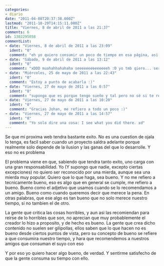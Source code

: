 ```yaml
---
categories:
- diario
date: "2011-04-08T20:37:38.000Z"
lastmod: "2011-10-29T14:15:11.000Z"
title: "Viernes, 8 de abril de 2011 a las 21:37"
comments: 6
id: 1302295058
commentList:
- date: "Viernes, 8 de abril de 2011 a las 23:09"
  ident: "0"
  comment: "eh yo quiero consumir un poco de tiempo en esa página, así que déjala caer por aquí si eso... xD"
- date: "Sábado, 9 de abril de 2011 a las 13:12"
  ident: "0"
  comment: "xDDD muahahhahahaha seeeeeeeeeeeeeeh :D yo tmb qiero... ser de los primeros en comer algo bueno :D"
- date: "Miércoles, 25 de mayo de 2011 a las 22:43"
  ident: "0"
  comment: "Estoy a punto de acabarla :)"
- date: "Viernes, 27 de mayo de 2011 a las 0:57"
  ident: "0"
  comment: "supongo que es porque tengo sueño y tal pero no sé si te refieres a Chevismo o a otro proyecto que tienes en marcha.  \nlo que sé es que Chevismo ya es algo \'\'tan bueno que no solo merece nuestro tiempo, si no tambien el de otro\'\'."
- date: "Viernes, 27 de mayo de 2011 a las 10:20"
  ident: "0"
  comment: "Gracias Johan, me refiero a todo un poco :)"
- date: "Viernes, 27 de mayo de 2011 a las 14:57"
  ident: "0"
  comment: "Yo solo dire una cosa: I see what you did there. xd"
---
```


Se que mi proxima web tendra bastante exito. No es una cuestion de ojala lo tenga, es facil saber cuando un proyecto saldra adelante porque realmente solo depende de la ilusion y las ganas del que lo desarrolle. Y eso no es problema  
  
El problema viene en que, sabiendo que tendra tanto exito, uno carga con una gran responsabilidad. Yo (Y supongo que nadie, excepto ciertas excepciones) no quiero ser reconocido por una mierda, aunque sea una mierda muy popular. Quiero que lo que haga, sea bueno. Y no me refiero a tecnicamente bueno, eso es algo que en general se cumple, me refiero a bueno. Bueno como el adjetivo que usamos cuando se lo recomendamos a un amigo. Bueno como cuando queremos decir que merece la pena. En otras palabras, que ese algo es tan bueno que no solo merece nuestro tiempo, si no tambien el de otro.  
  
La gente que critica las cosas horribles, y aun asi las recomiendan para reirse de lo horribles que son, no aprecian que muy probablemente el creador lo hizo a proposito, y de hecho es bueno. La gente que crea dicho contenido no suelen ser gilipollas, ellos saben que lo que hacen no es bueno desde ciertos puntos de vista, pero su concepto de bueno se refiere a que consumira nuestro tiempo, y hara que recomendemos a nuestros amigos que consuman el suyo con eso  
  
Y por eso yo quiero hacer algo bueno, de verdad. Y sentirme satisfecho de que la gente consuma su tiempo con ello.